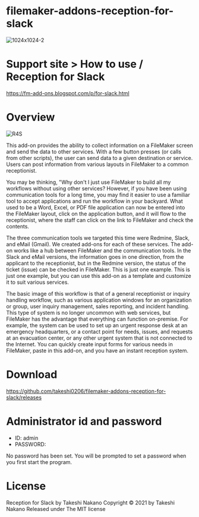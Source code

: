 # filemaker-addons-reception-for-slack

![1024x1024-2](https://user-images.githubusercontent.com/8992239/111898584-5b6d7a80-8a6a-11eb-86b1-0f1b8e5baf4c.png)

# Support site > How to use / Reception for Slack
https://fm-add-ons.blogspot.com/p/for-slack.html

# Overview

![R4S](https://user-images.githubusercontent.com/8992239/111907798-401a6380-8a9a-11eb-9468-5169ac79c08c.png)

This add-on provides the ability to collect information on a FileMaker screen and send the data to other services. With a few button presses (or calls from other scripts), the user can send data to a given destination or service. Users can post information from various layouts in FileMaker to a common receptionist.

You may be thinking, "Why don't I just use FileMaker to build all my workflows without using other services? However, if you have been using communication tools for a long time, you may find it easier to use a familiar tool to accept applications and run the workflow in your backyard. What used to be a Word, Excel, or PDF file application can now be entered into the FileMaker layout, click on the application button, and it will flow to the receptionist, where the staff can click on the link to FileMaker and check the contents.

The three communication tools we targeted this time were Redmine, Slack, and eMail (Gmail). We created add-ons for each of these services. The add-on works like a hub between FileMaker and the communication tools. In the Slack and eMail versions, the information goes in one direction, from the applicant to the receptionist, but in the Redmine version, the status of the ticket (issue) can be checked in FileMaker. This is just one example. This is just one example, but you can use this add-on as a template and customize it to suit various services.

The basic image of this workflow is that of a general receptionist or inquiry handling workflow, such as various application windows for an organization or group, user inquiry management, sales reporting, and incident handling. This type of system is no longer uncommon with web services, but FileMaker has the advantage that everything can function on-premise. For example, the system can be used to set up an urgent response desk at an emergency headquarters, or a contact point for needs, issues, and requests at an evacuation center, or any other urgent system that is not connected to the Internet. You can quickly create input forms for various needs in FileMaker, paste in this add-on, and you have an instant reception system.

# Download

https://github.com/takeshi0206/filemaker-addons-reception-for-slack/releases

# Administrator id and password

- ID: admin
- PASSWORD:

No password has been set. You will be prompted to set a password when you first start the program.

# License

Reception for Slack by Takeshi Nakano
Copyright © 2021 by Takeshi Nakano
Released under The MIT license